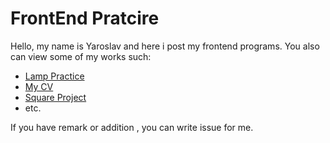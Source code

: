 # FrontEnd Pratcire

 Hello, my name is Yaroslav and here i post my frontend programs.
 You also can view some of my works such:
 * [Lamp Practice](https://buga1chuky.github.io/FrontEndPractice/LampPractice/)
 * [My CV](https://buga1chuky.github.io/FrontEndPractice/MyCV/)
 * [Square Project](https://buga1chuky.github.io/FrontEndPractice/Squares)
 * etc.

If you have remark or addition , you can write issue for me.
